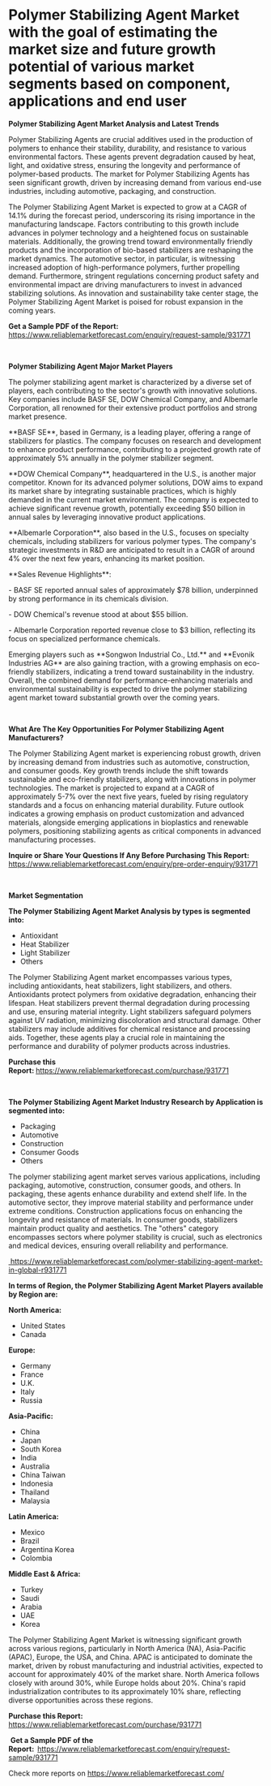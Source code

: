 <p><h1>Polymer Stabilizing Agent Market with the goal of estimating the market size and future growth potential of various market segments based on component, applications and end user</h1></p><p><strong>Polymer Stabilizing Agent Market Analysis and Latest Trends</strong></p>
<p><p>Polymer Stabilizing Agents are crucial additives used in the production of polymers to enhance their stability, durability, and resistance to various environmental factors. These agents prevent degradation caused by heat, light, and oxidative stress, ensuring the longevity and performance of polymer-based products. The market for Polymer Stabilizing Agents has seen significant growth, driven by increasing demand from various end-use industries, including automotive, packaging, and construction.</p><p>The Polymer Stabilizing Agent Market is expected to grow at a CAGR of 14.1% during the forecast period, underscoring its rising importance in the manufacturing landscape. Factors contributing to this growth include advances in polymer technology and a heightened focus on sustainable materials. Additionally, the growing trend toward environmentally friendly products and the incorporation of bio-based stabilizers are reshaping the market dynamics. The automotive sector, in particular, is witnessing increased adoption of high-performance polymers, further propelling demand. Furthermore, stringent regulations concerning product safety and environmental impact are driving manufacturers to invest in advanced stabilizing solutions. As innovation and sustainability take center stage, the Polymer Stabilizing Agent Market is poised for robust expansion in the coming years.</p></p>
<p><strong>Get a Sample PDF of the Report:&nbsp;</strong> <a href="https://www.reliablemarketforecast.com/enquiry/request-sample/931771?utm_campaign=2949&utm_medium=2&utm_source=Github&utm_content=ia&utm_term=21032025&utm_id=polymer-stabilizing-agent">https://www.reliablemarketforecast.com/enquiry/request-sample/931771</a></p>
<p>&nbsp;</p>
<p><strong>Polymer Stabilizing Agent Major Market Players</strong></p>
<p><p>The polymer stabilizing agent market is characterized by a diverse set of players, each contributing to the sector's growth with innovative solutions. Key companies include BASF SE, DOW Chemical Company, and Albemarle Corporation, all renowned for their extensive product portfolios and strong market presence.</p><p>**BASF SE**, based in Germany, is a leading player, offering a range of stabilizers for plastics. The company focuses on research and development to enhance product performance, contributing to a projected growth rate of approximately 5% annually in the polymer stabilizer segment.</p><p>**DOW Chemical Company**, headquartered in the U.S., is another major competitor. Known for its advanced polymer solutions, DOW aims to expand its market share by integrating sustainable practices, which is highly demanded in the current market environment. The company is expected to achieve significant revenue growth, potentially exceeding $50 billion in annual sales by leveraging innovative product applications.</p><p>**Albemarle Corporation**, also based in the U.S., focuses on specialty chemicals, including stabilizers for various polymer types. The company's strategic investments in R&D are anticipated to result in a CAGR of around 4% over the next few years, enhancing its market position.</p><p>**Sales Revenue Highlights**: </p><p>- BASF SE reported annual sales of approximately $78 billion, underpinned by strong performance in its chemicals division.</p><p>- DOW Chemical's revenue stood at about $55 billion.</p><p>- Albemarle Corporation reported revenue close to $3 billion, reflecting its focus on specialized performance chemicals.</p><p>Emerging players such as **Songwon Industrial Co., Ltd.** and **Evonik Industries AG** are also gaining traction, with a growing emphasis on eco-friendly stabilizers, indicating a trend toward sustainability in the industry. Overall, the combined demand for performance-enhancing materials and environmental sustainability is expected to drive the polymer stabilizing agent market toward substantial growth over the coming years.</p></p>
<p>&nbsp;</p>
<p><strong>What Are The Key Opportunities For Polymer Stabilizing Agent Manufacturers?</strong></p>
<p><p>The Polymer Stabilizing Agent market is experiencing robust growth, driven by increasing demand from industries such as automotive, construction, and consumer goods. Key growth trends include the shift towards sustainable and eco-friendly stabilizers, along with innovations in polymer technologies. The market is projected to expand at a CAGR of approximately 5-7% over the next five years, fueled by rising regulatory standards and a focus on enhancing material durability. Future outlook indicates a growing emphasis on product customization and advanced materials, alongside emerging applications in bioplastics and renewable polymers, positioning stabilizing agents as critical components in advanced manufacturing processes.</p></p>
<p><strong>Inquire or Share Your Questions If Any Before Purchasing This Report:</strong> <a href="https://www.reliablemarketforecast.com/enquiry/pre-order-enquiry/931771?utm_campaign=2949&utm_medium=2&utm_source=Github&utm_content=ia&utm_term=21032025&utm_id=polymer-stabilizing-agent">https://www.reliablemarketforecast.com/enquiry/pre-order-enquiry/931771</a></p>
<p>&nbsp;</p>
<p><strong>Market Segmentation</strong></p>
<p><strong>The Polymer Stabilizing Agent Market Analysis by types is segmented into:</strong></p>
<p><ul><li>Antioxidant</li><li>Heat Stabilizer</li><li>Light Stabilizer</li><li>Others</li></ul></p>
<p><p>The Polymer Stabilizing Agent market encompasses various types, including antioxidants, heat stabilizers, light stabilizers, and others. Antioxidants protect polymers from oxidative degradation, enhancing their lifespan. Heat stabilizers prevent thermal degradation during processing and use, ensuring material integrity. Light stabilizers safeguard polymers against UV radiation, minimizing discoloration and structural damage. Other stabilizers may include additives for chemical resistance and processing aids. Together, these agents play a crucial role in maintaining the performance and durability of polymer products across industries.</p></p>
<p><strong>Purchase this Report:&nbsp;</strong><a href="https://www.reliablemarketforecast.com/purchase/931771?utm_campaign=2949&utm_medium=2&utm_source=Github&utm_content=ia&utm_term=21032025&utm_id=polymer-stabilizing-agent">https://www.reliablemarketforecast.com/purchase/931771</a></p>
<p>&nbsp;</p>
<p><strong>The Polymer Stabilizing Agent Market Industry Research by Application is segmented into:</strong></p>
<p><ul><li>Packaging</li><li>Automotive</li><li>Construction</li><li>Consumer Goods</li><li>Others</li></ul></p>
<p><p>The polymer stabilizing agent market serves various applications, including packaging, automotive, construction, consumer goods, and others. In packaging, these agents enhance durability and extend shelf life. In the automotive sector, they improve material stability and performance under extreme conditions. Construction applications focus on enhancing the longevity and resistance of materials. In consumer goods, stabilizers maintain product quality and aesthetics. The "others" category encompasses sectors where polymer stability is crucial, such as electronics and medical devices, ensuring overall reliability and performance.</p></p>
<p><a href="https://www.reliablemarketforecast.com/polymer-stabilizing-agent-market-in-global-r931771?utm_campaign=2949&utm_medium=2&utm_source=Github&utm_content=ia&utm_term=21032025&utm_id=polymer-stabilizing-agent">&nbsp;https://www.reliablemarketforecast.com/polymer-stabilizing-agent-market-in-global-r931771</a></p>
<p><strong>In terms of Region, the Polymer Stabilizing Agent Market Players available by Region are:</strong></p>
<p>
    <p> <strong> North America: </strong>
        <ul>
            <li>United States</li>
            <li>Canada</li>
        </ul>
        </p> 
    <p> <strong> Europe: </strong>
        <ul>
            <li>Germany</li>
            <li>France</li>
            <li>U.K.</li>
            <li>Italy</li>
            <li>Russia</li>
        </ul>
        </p> 
    <p> <strong> Asia-Pacific: </strong>
        <ul>
            <li>China</li>
            <li>Japan</li>
            <li>South Korea</li>
            <li>India</li>
            <li>Australia</li>
            <li>China Taiwan</li>
            <li>Indonesia</li>
            <li>Thailand</li>
            <li>Malaysia</li>
        </ul>
        </p> 
    <p> <strong> Latin America: </strong>
        <ul>
            <li>Mexico</li>
            <li>Brazil</li>
            <li>Argentina Korea</li>
            <li>Colombia</li>
        </ul>
        </p> 
    <p> <strong> Middle East & Africa: </strong>
        <ul>
            <li>Turkey</li>
            <li>Saudi</li>
            <li>Arabia</li>
            <li>UAE</li>
            <li>Korea</li>
        </ul>
    </p>
    </p>
<p><p>The Polymer Stabilizing Agent Market is witnessing significant growth across various regions, particularly in North America (NA), Asia-Pacific (APAC), Europe, the USA, and China. APAC is anticipated to dominate the market, driven by robust manufacturing and industrial activities, expected to account for approximately 40% of the market share. North America follows closely with around 30%, while Europe holds about 20%. China's rapid industrialization contributes to its approximately 10% share, reflecting diverse opportunities across these regions.</p></p>
<p><strong>Purchase this Report: </strong><a href="https://www.reliablemarketforecast.com/purchase/931771?utm_campaign=2949&utm_medium=2&utm_source=Github&utm_content=ia&utm_term=21032025&utm_id=polymer-stabilizing-agent">https://www.reliablemarketforecast.com/purchase/931771</a></p>
<p>&nbsp;<strong>Get a Sample PDF of the Report:&nbsp;&nbsp;</strong><a href="https://www.reliablemarketforecast.com/enquiry/request-sample/931771?utm_campaign=2949&utm_medium=2&utm_source=Github&utm_content=ia&utm_term=21032025&utm_id=polymer-stabilizing-agent">https://www.reliablemarketforecast.com/enquiry/request-sample/931771</a></p>
<p><strong></strong></p>
<p>Check more reports on <a href="https://www.reliablemarketforecast.com/?utm_campaign=2949&utm_medium=2&utm_source=Github&utm_content=ia&utm_term=21032025&utm_id=polymer-stabilizing-agent">https://www.reliablemarketforecast.com/</a></p>